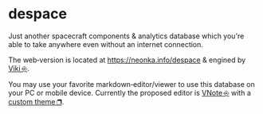 # despace
Just another spacecraft components & analytics database which you're able to take anywhere even without an internet connection.

The web‑version is located at <https://neonka.info/despace> & engined by [Viki ⎆](https://github.com/tamlok/viki).

You may use your favorite markdown‑editor/viewer to use this database on your PC or mobile device. Currently the proposed editor is [VNote ⎆](https://github.com/tamlok/vnote) with a [custom theme ❐](f/v_nk.zip).
